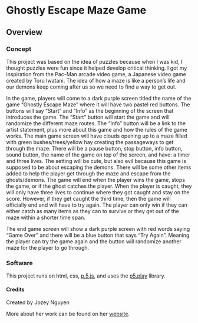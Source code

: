 # Ghostly Escape Maze Game #

## Overview ##

### Concept ###
This project was based on the idea of puzzles because when I was kid, I thought puzzles were fun since it helped develop critical thinking. I got my inspiration from the Pac-Man arcade video game, a Japanese video game created by Toru Iwatani. The idea of how a maze is like a person’s life and our demons keep coming after us so we need to find a way to get out.

In the game, players will come to a dark purple screen titled the name of the game “Ghostly Escape Maze” where it will have two pastel red buttons. The buttons will say “Start” and “Info” as the beginning of the screen that introduces the game. The “Start” button will start the game and will randomize the different maze routes. The “Info” button will be a link to the artist statement, plus more about this game and how the rules of the game works.
The main game screen will have clouds opening up to a maze filled with green bushes/trees/yellow hay creating the passageways to get through the maze. There will be a pause button, stop button, info button, sound button, the name of the game on top of the screen, and have: a timer and three lives. The setting will be cute, but also evil because this game is supposed to be about escaping the demons. There will be some other items added to help the player get through the maze and escape from the ghosts/demons. The game will end when the player wins the game, stops the game, or if the ghost catches the player. When the player is caught, they will only have three lives to continue where they got caught and stay on the score. However, if they get caught the third time, then the game will officially end and will have to try again. The player can only win if they can either catch as many items as they can to survive or they get out of the maze within a shorter time span.

The end game screen will show a dark purple screen with red words saying “Game Over” and there will be a blue button that says “Try Again”. Meaning the player can try the game again and the button will randomize another maze for the player to go through.

### Software ###
This project runs on html, css, [p.5.js](https://p5js.org/), and uses the [p5.play](http://molleindustria.github.io/p5.play/) library.


#### Credits ####
Created by Jozey Nguyen

More about her work can be found on her [website](https://joko28.github.io/portfolio/index.html).
